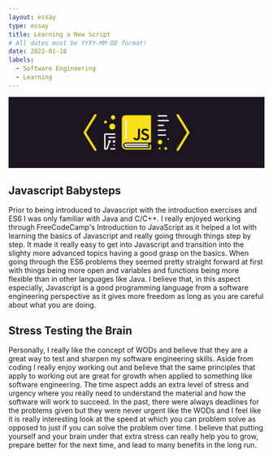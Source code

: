 ```yaml
---
layout: essay
type: essay
title: Learning a New Script
# All dates must be YYYY-MM-DD format!
date: 2022-01-18
labels:
  - Software Engineering
  - Learning
---
```


<img class="ui tiny left circular floated image" src="../images/javascriptlogo.jpg">

## Javascript Babysteps
Prior to being introduced to Javascript with the introduction exercises and ES6 I was only familiar with Java and C/C++. I really enjoyed working through FreeCodeCamp's Introduction to JavaScript as it helped a lot with learning the basics of Javascript and really going through things step by step. It made it really easy to get into Javascript and transition into the slighty more advanced topics having a good grasp on the basics. When going through the ES6 problems they seemed pretty straight forward at first with things being more open and variables and functions being more flexible than in other languages like Java. I believe that, in this aspect especially, Javascript is a good programming language from a software engineering perspective as it gives more freedom as long as you are careful about what you are doing. 

## Stress Testing the Brain
Personally, I really like the concept of WODs and believe that they are a great way to test and sharpen my software engineering skills. Aside from coding I really enjoy working out and believe that the same principles that apply to working out are great for growth when applied to something like software engineering. The time aspect adds an extra level of stress and urgency where you really need to understand the material and how the software will work to succeed. In the past, there were always deadlines for the problems given but they were never urgent like the WODs and I feel like it is really interesting look at the speed at which you can problem solve as opposed to just if you can solve the problem over time. I believe that putting yourself and your brain under that extra stress can really help you to grow, prepare better for the next time, and lead to many benefits in the long run.

